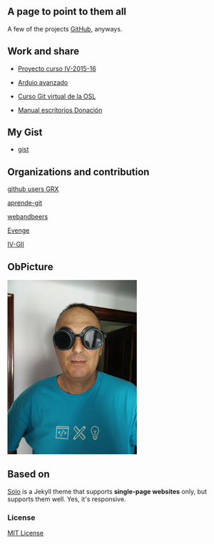 ## A page to point to them all

A few of the projects [GitHub](https://github.com/Makova), anyways.

## Work and share

* [Proyecto curso IV-2015-16](https://github.com/Makova/Proyecto-IV-2015-16)

* [Arduio avanzado](https://github.com/Makova/ArduinoAvanzado)
 
* [Curso Git virtual de la OSL](https://github.com/Makova/Curso-Git-OSL)

* [Manual escritorios Donación](https://github.com/Makova/manual-escritorios)

## My Gist

* [gist](https://gist.github.com/makova)

## Organizations and contribution

[github users GRX](https://github.com/github-users-grx)

[aprende-git](https://github.com/aprende-git)

[webandbeers](https://github.com/webandbeers)

[Evenge](https://github.com/Makova/EVENGE)

[IV-GII](https://github.com/IV-GII)

## ObPicture

![Manu Cogolludo](makova.jpg)

## Based on

[Solo](http://chibicode.github.io/solo) is a Jekyll theme that supports **single-page websites** only, but supports them well. Yes, it's responsive.

### License

[MIT License](http://chibicode.mit-license.org/)
